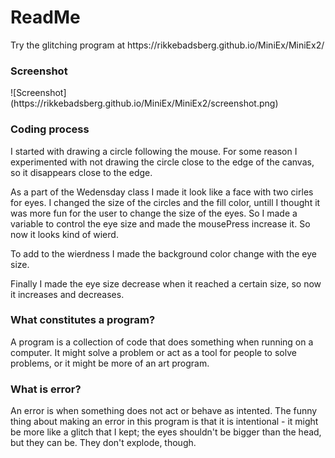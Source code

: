 <h1>ReadMe</h1>

<p>Try the glitching program at https://rikkebadsberg.github.io/MiniEx/MiniEx2/</p>

<h3>Screenshot</h3>
![Screenshot](https://rikkebadsberg.github.io/MiniEx/MiniEx2/screenshot.png)

<h3>Coding process</h3>
<p>I started with drawing a circle following the mouse. For some reason I experimented with not drawing the circle close to the edge of the canvas, so it disappears close to the edge.</p>
<p>As a part of the Wedensday class I made it look like a face with two cirles for eyes. I changed the size of the circles and the fill color, untill I thought it was more fun for the user to change the size of the eyes. So I made a variable to control the eye size and made the mousePress increase it. So now it looks kind of wierd.</p>
<p>To add to the wierdness I made the background color change with the eye size.</p>
<p>Finally I made the eye size decrease when it reached a certain size, so now it increases and decreases.</p>

<h3>What constitutes a program?</h3>
<p>A program is a collection of code that does something when running on a computer. It might solve a problem or act as a tool for people to solve problems, or it might be more of an art program.</p>

<h3>What is error?</h3>
<p>An error is when something does not act or behave as intented. The funny thing about making an error in this program is that it is intentional - it might be more like a glitch that I kept; the eyes shouldn't be bigger than the head, but they can be. They don't explode, though.</p>

